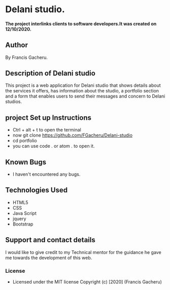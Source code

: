   # Delani studio.
#### The project interlinks clients to software developers.It was created on 12/10/2020.
## Author
By  Francis Gacheru.
## Description of Delani studio
This project is a web application for Delani studio that shows details about the services it offers, has information about the studio, a portfolio section and a form that enables users to send their messages and concern to Delani studios.
## project Set up Instructions
* Ctrl + alt + t to open the terminal
* now git clone https://github.com/FGacheru/Delani-studio
* cd portfolio
* you can use code . or atom . to open it.
## Known Bugs
* I haven't encountered any bugs.
## Technologies Used
* HTML5
* CSS
* Java Script
* jquery
* Bootstrap
## Support and contact details
I would like to give credit to my Technical mentor for the guidance he gave me towards the development of this web.
### License
* Licensed under the MIT license
Copyright (c) [2020] (Francis Gacheru)
